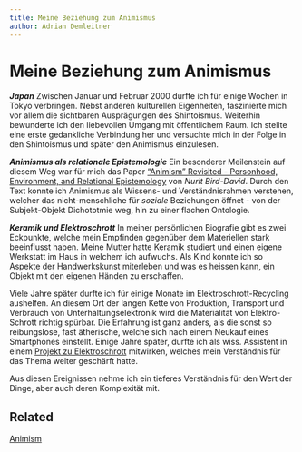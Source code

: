 ```yaml
---
title: Meine Beziehung zum Animismus
author: Adrian Demleitner
---
```


# Meine Beziehung zum Animismus
_**Japan**_
Zwischen Januar und Februar 2000 durfte ich für einige Wochen in Tokyo verbringen. Nebst anderen kulturellen Eigenheiten, faszinierte mich vor allem die sichtbaren Ausprägungen des Shintoismus. Weiterhin bewunderte ich den liebevollen Umgang mit öffentlichem Raum. Ich stellte eine erste gedankliche Verbindung her und versuchte mich in der Folge in den Shintoismus und später den Animismus einzulesen. 

_**Animismus als relationale Epistemologie**_
Ein besonderer Meilenstein auf diesem Weg war für mich das Paper [“Animism” Revisited - Personhood, Environment, and Relational Epistemology](https://www.journals.uchicago.edu/doi/10.1086/200061) von _Nurit Bird-David_. Durch den Text konnte ich Animismus als Wissens- und Verständnisrahmen verstehen, welcher das nicht-menschliche für _soziale_ Beziehungen öffnet - von der Subjekt-Objekt Dichototmie weg, hin zu einer flachen Ontologie.

_**Keramik und Elektroschrott**_
In meiner persönlichen Biografie gibt es zwei Eckpunkte, welche mein Empfinden gegenüber dem Materiellen stark beeinflusst haben. Meine Mutter hatte Keramik studiert und einen eigene Werkstatt im Haus in welchem ich aufwuchs. Als Kind konnte ich so Aspekte der Handwerkskunst miterleben und was es heissen kann, ein Objekt mit den eigenen Händen zu erschaffen.

Viele Jahre später durfte ich für einige Monate im Elektroschrott-Recycling aushelfen. An diesem Ort der langen Kette von Produktion, Transport und Verbrauch von Unterhaltungselektronik wird die Materialität von Elektro-Schrott richtig spürbar. Die Erfahrung ist ganz anders, als die sonst so reibungslose, fast ätherische, welche sich nach einem Neukauf eines Smartphones einstellt. Einige Jahre später, durfte ich als wiss. Assistent in einem [Projekt zu Elektroschrott](https://times-of-waste.ch/) mitwirken, welches mein Verständnis für das Thema weiter geschärft hatte.

Aus diesen Ereignissen nehme ich ein tieferes Verständnis für den Wert der Dinge, aber auch deren Komplexität mit.

## Related
[Animism](notes/Animism.md)